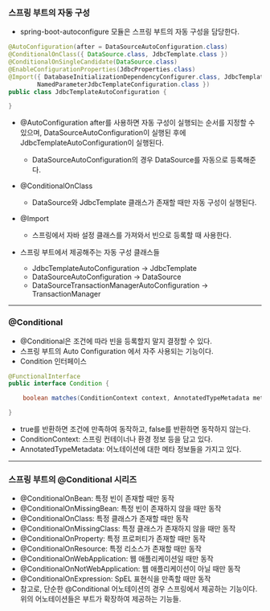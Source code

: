 ### 스프링 부트의 자동 구성 
- spring-boot-autoconfigure 모듈은 스프링 부트의 자동 구성을 담당한다.
```java
@AutoConfiguration(after = DataSourceAutoConfiguration.class)
@ConditionalOnClass({ DataSource.class, JdbcTemplate.class })
@ConditionalOnSingleCandidate(DataSource.class)
@EnableConfigurationProperties(JdbcProperties.class)
@Import({ DatabaseInitializationDependencyConfigurer.class, JdbcTemplateConfiguration.class,
		NamedParameterJdbcTemplateConfiguration.class })
public class JdbcTemplateAutoConfiguration {

}
```
- @AutoConfiguration
  after를 사용하면 자동 구성이 실행되는 순서를 지정할 수 있으며, DataSourceAutoConfiguration이 실행된 후에 JdbcTemplateAutoConfiguration이 실행된다.
  - DataSourceAutoConfiguration의 경우 DataSource를 자동으로 등록해준다.
- @ConditionalOnClass 
  - DataSource와 JdbcTemplate 클래스가 존재할 때만 자동 구성이 실행된다.
- @Import
  - 스프링에서 자바 설정 클래스를 가져와서 빈으로 등록할 때 사용한다.

- 스프링 부트에서 제공해주는 자동 구성 클래스들
  - JdbcTemplateAutoConfiguration -> JdbcTemplate
  - DataSourceAutoConfiguration -> DataSource
  - DataSourceTransactionManagerAutoConfiguration -> TransactionManager

----

### @Conditional
- @Conditional은 조건에 따라 빈을 등록할지 말지 결정할 수 있다.
- 스프링 부트의 Auto Configuration 에서 자주 사용되는 기능이다.
- Condition 인터페이스
```java
@FunctionalInterface
public interface Condition {

	boolean matches(ConditionContext context, AnnotatedTypeMetadata metadata);

}
```
- true를 반환하면 조건에 만족하여 동작하고, false를 반환하면 동작하지 않는다.
- ConditionContext: 스프링 컨테이너나 환경 정보 등을 담고 있다.
- AnnotatedTypeMetadata: 어노테이션에 대한 메타 정보들을 가지고 있다.

---

### 스프링 부트의 @Conditional 시리즈
- @ConditionalOnBean: 특정 빈이 존재할 때만 동작
- @ConditionalOnMissingBean: 특정 빈이 존재하지 않을 때만 동작
- @ConditionalOnClass: 특정 클래스가 존재할 때만 동작
- @ConditionalOnMissingClass: 특정 클래스가 존재하지 않을 때만 동작
- @ConditionalOnProperty: 특정 프로퍼티가 존재할 때만 동작
- @ConditionalOnResource: 특정 리소스가 존재할 때만 동작
- @ConditionalOnWebApplication: 웹 애플리케이션일 때만 동작
- @ConditionalOnNotWebApplication: 웹 애플리케이션이 아닐 때만 동작
- @ConditionalOnExpression: SpEL 표현식을 만족할 때만 동작
- 참고로, 단순한 @Conditional 어노테이션의 경우 스프링에서 제공하는 기능이다. 위의 어노테이션들은 부트가 확장하여 제공하는 기능들.
